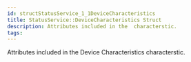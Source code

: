 ```yaml
---
id: structStatusService_1_1DeviceCharacteristics
title: StatusService::DeviceCharacteristics Struct
description: Attributes included in the  characterstic.
tags:
---
```

Attributes included in the Device Characteristics characterstic.
